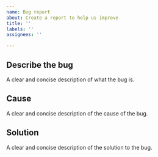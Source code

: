 ```yaml
---
name: Bug report
about: Create a report to help us improve
title: ''
labels: ''
assignees: ''

---
```


## Describe the bug
A clear and concise description of what the bug is.

## Cause
A clear and concise description of the cause of the bug.

## Solution
A clear and concise description of the solution to the bug.
